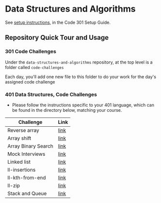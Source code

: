 # Data Structures and Algorithms

See [setup instructions](https://codefellows.github.io/setup-guide/code-301/3-code-challenges), in the Code 301 Setup Guide.

## Repository Quick Tour and Usage

### 301 Code Challenges

Under the `data-structures-and-algorithms` repository, at the top level is a folder called `code-challenges`

Each day, you'll add one new file to this folder to do your work for the day's assigned code challenge

### 401 Data Structures, Code Challenges

- Please follow the instructions specific to your 401 language, which can be found in the directory below, matching your course.

Challenge | Link
---------| ---
Reverse array | [link](https://emranaloul.github.io/data-structures-and-algorithms/javascript/code-challenges/reverse-ll)
Array shift | [link](https://emranaloul.github.io/data-structures-and-algorithms/javascript/code-challenges/array-shift)
Array Binary Search | [link](https://emranaloul.github.io/data-structures-and-algorithms/javascript/code-challenges/array-binary-search)
Mock Interviews | [link](https://emranaloul.github.io/data-structures-and-algorithms/javascript/code-challenges/Mock-Interviews)
Linked list | [link](https://emranaloul.github.io/data-structures-and-algorithms/javascript/linked-list)
ll-insertions | [link](https://emranaloul.github.io/data-structures-and-algorithms/javascript/code-challenges/Data-Structures/ll-insertions)
ll-kth-from-end | [link](https://emranaloul.github.io/data-structures-and-algorithms/javascript/code-challenges/Data-Structures/ll-kth-from-end)
ll-zip | [link](https://emranaloul.github.io/data-structures-and-algorithms/javascript/code-challenges/ll-zip)
Stack and Queue | [link](https://emranaloul.github.io/data-structures-and-algorithms/javascript/code-challenges/stack-and-queue)







